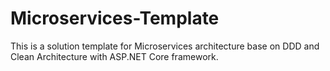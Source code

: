 # Microservices-Template

This is a solution template for Microservices architecture base on DDD and Clean Architecture with ASP.NET Core framework.
